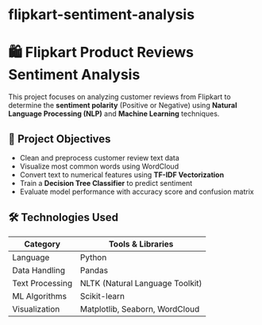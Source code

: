 # flipkart-sentiment-analysis
# 🛍️ Flipkart Product Reviews Sentiment Analysis

This project focuses on analyzing customer reviews from Flipkart to determine the **sentiment polarity** (Positive or Negative) using **Natural Language Processing (NLP)** and **Machine Learning** techniques.

## 📌 Project Objectives

- Clean and preprocess customer review text data
- Visualize most common words using WordCloud
- Convert text to numerical features using **TF-IDF Vectorization**
- Train a **Decision Tree Classifier** to predict sentiment
- Evaluate model performance with accuracy score and confusion matrix

## 🛠️ Technologies Used

| Category       | Tools & Libraries                   |
|----------------|-------------------------------------|
| Language       | Python                              |
| Data Handling  | Pandas                              |
| Text Processing| NLTK (Natural Language Toolkit)     |
| ML Algorithms  | Scikit-learn                        |
| Visualization  | Matplotlib, Seaborn, WordCloud      |



